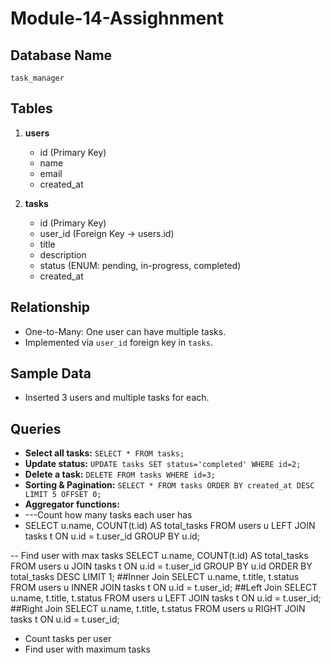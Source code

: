 # Module-14-Assighnment
## Database Name
`task_manager`

## Tables
1. **users**
   - id (Primary Key)
   - name
   - email
   - created_at

2. **tasks**
   - id (Primary Key)
   - user_id (Foreign Key → users.id)
   - title
   - description
   - status (ENUM: pending, in-progress, completed)
   - created_at

## Relationship
- One-to-Many: One user can have multiple tasks.
- Implemented via `user_id` foreign key in `tasks`.

## Sample Data
- Inserted 3 users and multiple tasks for each.

## Queries
- **Select all tasks:** `SELECT * FROM tasks;`
- **Update status:** `UPDATE tasks SET status='completed' WHERE id=2;`
- **Delete a task:** `DELETE FROM tasks WHERE id=3;`
- **Sorting & Pagination:** `SELECT * FROM tasks ORDER BY created_at DESC LIMIT 5 OFFSET 0;`
- **Aggregator functions:**
- ---Count how many tasks each user has
- SELECT u.name, COUNT(t.id) AS total_tasks
FROM users u
LEFT JOIN tasks t ON u.id = t.user_id
GROUP BY u.id;

-- Find user with max tasks
SELECT u.name, COUNT(t.id) AS total_tasks
FROM users u
JOIN tasks t ON u.id = t.user_id
GROUP BY u.id
ORDER BY total_tasks DESC
LIMIT 1;
##Inner Join
SELECT u.name, t.title, t.status
FROM users u
INNER JOIN tasks t ON u.id = t.user_id;
##Left Join
SELECT u.name, t.title, t.status
FROM users u
LEFT JOIN tasks t ON u.id = t.user_id;
##Right Join
SELECT u.name, t.title, t.status
FROM users u
RIGHT JOIN tasks t ON u.id = t.user_id;
  - Count tasks per user  
  - Find user with maximum tasks
